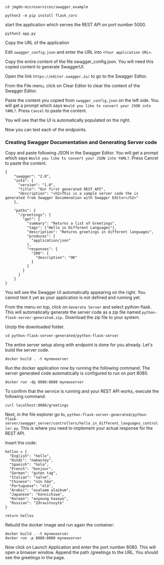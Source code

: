 ```
cd jmgdo-microservices/swagger_example
```

```
python3 -m pip install flask_cors
```

start the application which serves the REST API on port number 5000.
```
python3 app.py
```

Copy the URL of the application

Edit `swagger_config.json` and enter the URL into `<Your application URL>`.

Copy the entire content of the file swagger_config.json. You will need this copied content to generate SwaggerUI.

Open the link `https://editor.swagger.io/` to go to the Swagger Editor.

From the File menu, click on Clear Editor to clear the content of the Swagger Editor.

Paste the content you copied from `swagger_config.json` on the left side. You will get a prompt which says `Would you like to convert your JSON into YAML?`. Press `Cancel` to paste the content.

You will see that the UI is automatically populated on the right.

Now you can test each of the endpoints.


### Creating Swagger Documentation and Generating Server code

Copy and paste following JSON in the Swagger Editor.
You will get a prompt which says `Would you like to convert your JSON into YAML?`. Press Cancel to paste the content.
```
{
    "swagger": "2.0",
    "info": {
      "version": "1.0",
      "title": "Our first generated REST API",
      "description": "<h2>This is a sample server code the is generated from Swagger Documenation with Swagger Editor</h2>"
    },

    "paths": {
      "/greetings": {
        "get": {
          "summary": "Returns a list of Greetings",
          "tags": ["Hello in Different Languages"],
          "description": "Returns greetings in different languages",
          "produces": [
            "application/json"
          ],
          "responses": {
            "200": {
              "description": "OK"
            }
          }
        }
      }
    }
}
```

You will see the Swagger UI automatically appearing on the right. You cannot test it yet as your application is not defined and running yet.

From the menu on top, click on `Generate Server` and select python-flask. This will automatically generate the server code as a zip file named `python-flask-server-generated.zip.` Download the zip file to your system.

Unzip the downloaded folder.

```
cd python-flask-server-generated/python-flask-server
```

The entire server setup along with endpoint is done for you already. Let's build the server code.
```
docker build . -t mynewserver
```

Run the docker application now by running the following command. The server generated code automatically is configured to run on port 8080.
```
docker run -dp 8080:8080 mynewserver
```

To confirm that the service is running and your REST API works, execute the following command:
```
curl localhost:8080/greetings
```

Next, in the file explorer go to, `python-flask-server-generated/python-flask-server/swagger_server/controllers/hello_in_different_languages_controller.py`.
This is where you need to implement your actual response for the REST API.

Insert the code:
```
hellos = {
  "English": "hello",
  "Hindi": "namastey",
  "Spanish": "hola",
  "French": "bonjour",
  "German": "guten tag",
  "Italian": "salve",
  "Chinese": "nǐn hǎo",
  "Portuguese": "olá",
  "Arabic": "asalaam alaikum",
  "Japanese": "konnichiwa",
  "Korean": "anyoung haseyo",
  "Russian": "Zdravstvuyte"
}

return hellos
```

Rebuild the docker image and run again the container:
```
docker build . -t mynewserver
docker run -p 8080:8080 mynewserver
```

Now click on Launch Application and enter the port number 8080. This will open a browser window. Append the path /greetings to the URL. You should see the greetings in the page.